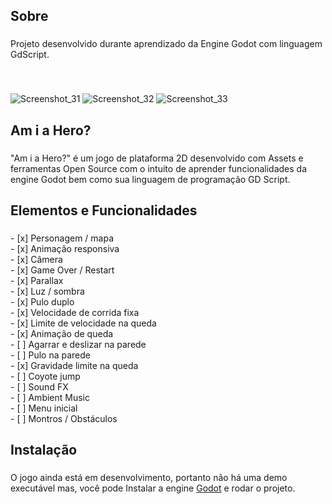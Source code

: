 <h2 align="left">Sobre</h2>

###

<p align="left">Projeto desenvolvido durante aprendizado da Engine Godot com linguagem GdScript.</p>

###

<br clear="both">


  ![Screenshot_31](https://github.com/user-attachments/assets/ae683dc4-64b2-4205-9fda-e5fdf6e8eb8a) ![Screenshot_32](https://github.com/user-attachments/assets/9790f26d-5ff6-4155-baa2-c3797546f364) ![Screenshot_33](https://github.com/user-attachments/assets/7482cada-b873-4bc7-90be-db9f4f349133)


###

<h2 align="left">Am i a Hero?</h2>

###

<p align="left">"Am i a Hero?" é um jogo de plataforma 2D desenvolvido com Assets e ferramentas Open Source com o intuito de aprender funcionalidades da engine Godot bem como sua linguagem de programação GD Script.</p>

###

<h2 align="left">Elementos e Funcionalidades</h2>

###

<p align="left">- [x]  Personagem / mapa<br>- [x]  Animação responsiva<br>- [x]  Câmera<br>- [x]  Game Over / Restart<br>- [x]  Parallax<br>- [x]  Luz / sombra<br>- [x]  Pulo duplo<br>- [x]  Velocidade de corrida fixa<br>- [x]  Limite de velocidade na queda<br>- [x]  Animação de queda<br>- [ ]  Agarrar e deslizar na parede<br>- [ ]  Pulo na parede<br>- [x]  Gravidade limite na queda<br>- [ ]  Coyote jump<br>- [ ]  Sound FX<br>- [ ]  Ambient Music<br>- [ ]  Menu inicial<br>- [ ]  Montros / Obstáculos</p>

###

<h2 align="left">Instalação</h2>

###

O jogo ainda está em desenvolvimento, portanto não há uma demo executável mas, você pode Instalar a engine [Godot](https://godotengine.org/download/windows/) e rodar o projeto.

###
